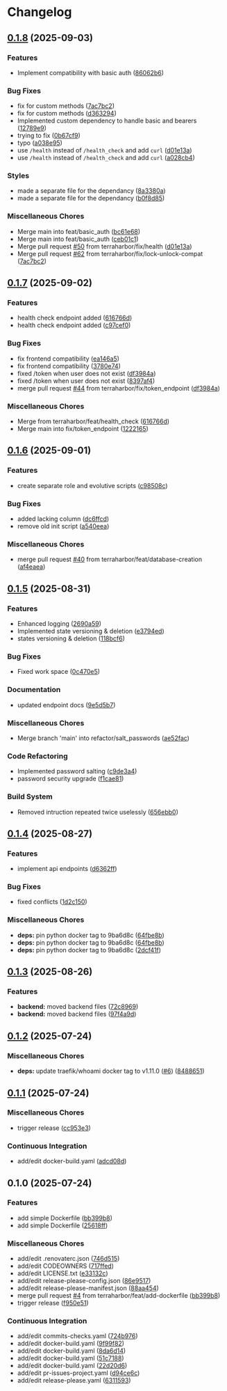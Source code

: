 # Changelog

## [0.1.8](https://github.com/terraharbor/backend/compare/v0.1.7...v0.1.8) (2025-09-03)


### Features

* Implement compatibility with basic auth ([86062b6](https://github.com/terraharbor/backend/commit/86062b64bd07f2b294b88ed47792f97b694a6959))


### Bug Fixes

* fix for custom methods ([7ac7bc2](https://github.com/terraharbor/backend/commit/7ac7bc29e268daf29d360dc2696685ed1a8a8ccc))
* fix for custom methods ([d363294](https://github.com/terraharbor/backend/commit/d3632947f1e59ab9107a07b28260f837c5918fc3))
* Implemented custom dependency to handle basic and bearers ([12789e9](https://github.com/terraharbor/backend/commit/12789e9bb5e2e8ea969a9ea79ffadef3c9ec3f07))
* trying to fix ([0b67cf9](https://github.com/terraharbor/backend/commit/0b67cf91e4aa292fc733ae71cfefe65fc6a028fa))
* typo ([a038e95](https://github.com/terraharbor/backend/commit/a038e95e16f38703651b02686af174a26b91fee4))
* use `/health` instead of `/health_check` and add `curl` ([d01e13a](https://github.com/terraharbor/backend/commit/d01e13a861285d861a833f3974bb80bc738bb219))
* use `/health` instead of `/health_check` and add `curl` ([a028cb4](https://github.com/terraharbor/backend/commit/a028cb4cf4e83e192b7f069168d46eb6d8d21d6e))


### Styles

* made a separate file for the dependancy ([8a3380a](https://github.com/terraharbor/backend/commit/8a3380a753be04974c3b702438aeb3a2d821509a))
* made a separate file for the dependancy ([b0f8d85](https://github.com/terraharbor/backend/commit/b0f8d8510402f1f9947e53be315cf1cc50f00d28))


### Miscellaneous Chores

* Merge main into feat/basic_auth ([bc61e68](https://github.com/terraharbor/backend/commit/bc61e687c66b4071229178c88e43e8e752f55599))
* Merge main into feat/basic_auth ([ceb01c1](https://github.com/terraharbor/backend/commit/ceb01c1ba63b9e6ba7f9c7a48696427a1cd90dc0))
* Merge pull request [#50](https://github.com/terraharbor/backend/issues/50) from terraharbor/fix/health ([d01e13a](https://github.com/terraharbor/backend/commit/d01e13a861285d861a833f3974bb80bc738bb219))
* Merge pull request [#62](https://github.com/terraharbor/backend/issues/62) from terraharbor/fix/lock-unlock-compat ([7ac7bc2](https://github.com/terraharbor/backend/commit/7ac7bc29e268daf29d360dc2696685ed1a8a8ccc))

## [0.1.7](https://github.com/terraharbor/backend/compare/v0.1.6...v0.1.7) (2025-09-02)


### Features

* health check endpoint added ([616766d](https://github.com/terraharbor/backend/commit/616766d5c4637105d85b9b63fe9bcc3745f8b8ab))
* health check endpoint added ([c97cef0](https://github.com/terraharbor/backend/commit/c97cef0eb93acad787da6649f23b5c99b6b1a2bc))


### Bug Fixes

* fix frontend compatibility ([ea146a5](https://github.com/terraharbor/backend/commit/ea146a56a3fa32d57b3802354a20dba4f95d2458))
* fix frontend compatibility ([3780e74](https://github.com/terraharbor/backend/commit/3780e74361dd7b02d7b647e776e4cfa511c06a33))
* fixed /token when user does not exist ([df3984a](https://github.com/terraharbor/backend/commit/df3984a621658d3f43ca66e19f29aaacf4ec400b))
* fixed /token when user does not exist ([8397af4](https://github.com/terraharbor/backend/commit/8397af4b150e972d5d3e4474f988370449f2dfa2))
* merge pull request [#44](https://github.com/terraharbor/backend/issues/44) from terraharbor/fix/token_endpoint ([df3984a](https://github.com/terraharbor/backend/commit/df3984a621658d3f43ca66e19f29aaacf4ec400b))


### Miscellaneous Chores

* Merge from terraharbor/feat/health_check ([616766d](https://github.com/terraharbor/backend/commit/616766d5c4637105d85b9b63fe9bcc3745f8b8ab))
* Merge main into fix/token_endpoint ([1222165](https://github.com/terraharbor/backend/commit/12221653b9ac35272f2999ed491bcbc12a00491d))

## [0.1.6](https://github.com/terraharbor/backend/compare/v0.1.5...v0.1.6) (2025-09-01)


### Features

* create separate role and evolutive scripts ([c98508c](https://github.com/terraharbor/backend/commit/c98508cba1776891b51b2a09b96203d219789b8c))


### Bug Fixes

* added lacking column ([dc6ffcd](https://github.com/terraharbor/backend/commit/dc6ffcd818d3b02079bbc575bdd9a9da0dab2bb4))
* remove old init script ([a540eea](https://github.com/terraharbor/backend/commit/a540eeaead742ca56f8536c4da9707b37c41d1fb))


### Miscellaneous Chores

* merge pull request [#40](https://github.com/terraharbor/backend/issues/40) from terraharbor/feat/database-creation ([af4eaea](https://github.com/terraharbor/backend/commit/af4eaea2adf64477ed5a8b33a4ca5a12d7e4e2ae))

## [0.1.5](https://github.com/terraharbor/backend/compare/v0.1.4...v0.1.5) (2025-08-31)


### Features

* Enhanced logging ([2690a59](https://github.com/terraharbor/backend/commit/2690a599a37181a780b3aceabe447a5f05ee85fb))
* Implemented state versioning & deletion ([e3794ed](https://github.com/terraharbor/backend/commit/e3794edff3f80fb50e883e2d0218b10e5164e32b))
* states versioning & deletion ([118bcf6](https://github.com/terraharbor/backend/commit/118bcf6876b04ce1ff803e977de4b57201c7adba))


### Bug Fixes

* Fixed work space ([0c470e5](https://github.com/terraharbor/backend/commit/0c470e5bfa433a0716030452bce61e79262f60e1))


### Documentation

* updated endpoint docs ([9e5d5b7](https://github.com/terraharbor/backend/commit/9e5d5b74a2701ae3fd32ece2f9fe56eedcd298ba))


### Miscellaneous Chores

* Merge branch 'main' into refactor/salt_passwords ([ae52fac](https://github.com/terraharbor/backend/commit/ae52fac4dc3b25454d3de805d125eeab7d8c2a21))


### Code Refactoring

* Implemented password salting ([c9de3a4](https://github.com/terraharbor/backend/commit/c9de3a484a6c43f1cac81cb80eea728de59f52f9))
* password security upgrade ([f1cae81](https://github.com/terraharbor/backend/commit/f1cae818589956c9def704ca5ef726a486a6905a))


### Build System

* Removed intruction repeated twice uselessly ([656ebb0](https://github.com/terraharbor/backend/commit/656ebb01f9197271fdd52604be8530da5f4cde10))

## [0.1.4](https://github.com/terraharbor/backend/compare/v0.1.3...v0.1.4) (2025-08-27)


### Features

* implement api endpoints ([d6362ff](https://github.com/terraharbor/backend/commit/d6362ff41f8dae43a4de895c16c3657ef5f195ad))


### Bug Fixes

* fixed conflicts ([1d2c150](https://github.com/terraharbor/backend/commit/1d2c1507be5acd07568df344c5a81279f3e50a4d))


### Miscellaneous Chores

* **deps:** pin python docker tag to 9ba6d8c ([64fbe8b](https://github.com/terraharbor/backend/commit/64fbe8bf5826ec3ff0c467603c4d3bb9fa4104f5))
* **deps:** pin python docker tag to 9ba6d8c ([64fbe8b](https://github.com/terraharbor/backend/commit/64fbe8bf5826ec3ff0c467603c4d3bb9fa4104f5))
* **deps:** pin python docker tag to 9ba6d8c ([2dcf41f](https://github.com/terraharbor/backend/commit/2dcf41f22b57b542401c3275f88baaa085faf575))

## [0.1.3](https://github.com/terraharbor/backend/compare/v0.1.2...v0.1.3) (2025-08-26)


### Features

* **backend:** moved backend files ([72c8969](https://github.com/terraharbor/backend/commit/72c8969e5670927454f94543ec1f8bc080cb18d3))
* **backend:** moved backend files ([97f4a9d](https://github.com/terraharbor/backend/commit/97f4a9db2cfdd01a825827f3dfc12072d1c81bee))

## [0.1.2](https://github.com/terraharbor/backend/compare/v0.1.1...v0.1.2) (2025-07-24)


### Miscellaneous Chores

* **deps:** update traefik/whoami docker tag to v1.11.0 ([#6](https://github.com/terraharbor/backend/issues/6)) ([8488651](https://github.com/terraharbor/backend/commit/84886513e06e891fec20b7f0db191da828970343))

## [0.1.1](https://github.com/terraharbor/backend/compare/v0.1.0...v0.1.1) (2025-07-24)


### Miscellaneous Chores

* trigger release ([cc953e3](https://github.com/terraharbor/backend/commit/cc953e36d93dc91f88a0c252591e3b82625252af))


### Continuous Integration

* add/edit docker-build.yaml ([adcd08d](https://github.com/terraharbor/backend/commit/adcd08da695846ff1d911d0b48a5dd224ef59f6d))

## 0.1.0 (2025-07-24)


### Features

* add simple Dockerfile ([bb399b8](https://github.com/terraharbor/backend/commit/bb399b8af1ead9999eed95f42dd92ad2e2d2d7a4))
* add simple Dockerfile ([25618ff](https://github.com/terraharbor/backend/commit/25618ff64cd64bd14ad5d235f363bf1334b129d3))


### Miscellaneous Chores

* add/edit .renovaterc.json ([746d515](https://github.com/terraharbor/backend/commit/746d5154ecc602c6bef8c7f2a26c4596d81fad20))
* add/edit CODEOWNERS ([717ffed](https://github.com/terraharbor/backend/commit/717ffed2e4b4f85270fd7ea17cd0570d6f1c711d))
* add/edit LICENSE.txt ([e33132c](https://github.com/terraharbor/backend/commit/e33132c50159b7ce61b5fa089c883a6847e1589d))
* add/edit release-please-config.json ([86e9517](https://github.com/terraharbor/backend/commit/86e95177c3e10b628f9cc149bf4519125f41dd4a))
* add/edit release-please-manifest.json ([88aa454](https://github.com/terraharbor/backend/commit/88aa454e6900427c58fa2661a19b8c9972ffba4d))
* merge pull request [#4](https://github.com/terraharbor/backend/issues/4) from terraharbor/feat/add-dockerfile ([bb399b8](https://github.com/terraharbor/backend/commit/bb399b8af1ead9999eed95f42dd92ad2e2d2d7a4))
* trigger release ([f950e51](https://github.com/terraharbor/backend/commit/f950e51c4eed989d1be5bf1e31b471abd8025c77))


### Continuous Integration

* add/edit commits-checks.yaml ([724b976](https://github.com/terraharbor/backend/commit/724b97680cc38fc96760231de3873f222ce64396))
* add/edit docker-build.yaml ([9f99f82](https://github.com/terraharbor/backend/commit/9f99f8207316169dc5cb3b9eee888fa498f05791))
* add/edit docker-build.yaml ([8da6d14](https://github.com/terraharbor/backend/commit/8da6d14bf0a146e6dbed92349e9fc9bc1d8201e8))
* add/edit docker-build.yaml ([51c7188](https://github.com/terraharbor/backend/commit/51c718866b7b9416ca22dec563bc426d94d849ce))
* add/edit docker-build.yaml ([22d20d6](https://github.com/terraharbor/backend/commit/22d20d63f5f386b265b50b9bd30b16160cc302f9))
* add/edit pr-issues-project.yaml ([d94ce6c](https://github.com/terraharbor/backend/commit/d94ce6ca7dce0cf9cb99e7a58feff00a10f0e0d0))
* add/edit release-please.yaml ([6311593](https://github.com/terraharbor/backend/commit/63115932abb3186919ce8c93129eae286b0589db))
